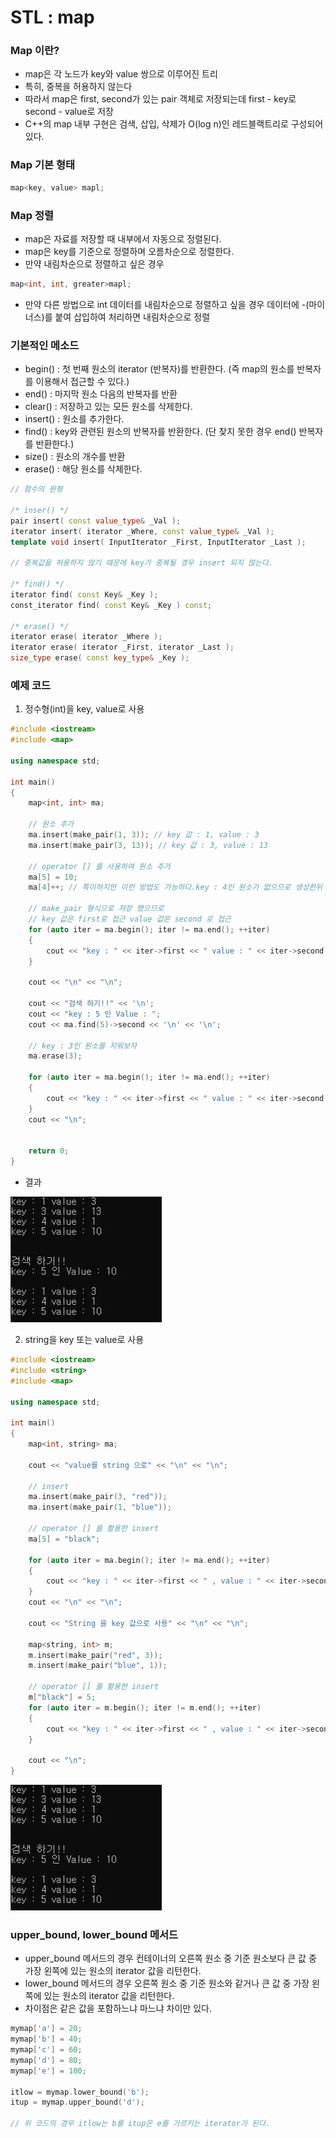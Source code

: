 # STL : map

### Map 이란?
- map은 각 노드가 key와 value 쌍으로 이루어진 트리
- 특히, 중복을 허용하지 않는다
- 따라서 map은 first, second가 있는 pair 객체로 저장되는데 first - key로 second - value로 저장
- C++의 map 내부 구현은 검색, 삽입, 삭제가 O(log n)인 레드블랙트리로 구성되어 있다.

### Map 기본 형태
```C++
map<key, value> mapl;
```

### Map 정렬
- map은 자료를 저장할 때 내부에서 자동으로 정렬된다.
- map은 key를 기준으로 정렬하며 오름차순으로 정렬한다.
- 만약 내림차순으로 정렬하고 싶은 경우
```C++
map<int, int, greater>mapl;
```
- 만약 다른 방법으로 int 데이터를 내림차순으로 정렬하고 싶을 경우 데이터에 -(마이너스)를 붙여 삽입하여 처리하면 내림차순으로 정렬

### 기본적인 메소드
- begin() : 첫 번째 원소의 iterator (반복자)를 반환한다. (즉 map의 원소를 반복자를 이용해서 접근할 수 있다.)
- end() : 마지막 원소 다음의 반복자를 반환
- clear() : 저장하고 있는 모든 원소를 삭제한다.
- insert() : 원소를 추가한다.
- find() : key와 관련된 원소의 반복자를 반환한다. (단 찾지 못한 경우 end() 반복자를 반환한다.)
- size() : 원소의 개수를 반환
- erase() : 해당 원소를 삭제한다.

```c++
// 함수의 원형

/* inser() */
pair insert( const value_type& _Val ); 
iterator insert( iterator _Where, const value_type& _Val );
template void insert( InputIterator _First, InputIterator _Last );

// 중복값을 허용하지 않기 때문에 key가 중복될 경우 insert 되지 않는다.

/* find() */
iterator find( const Key& _Key );
const_iterator find( const Key& _Key ) const;

/* erase() */
iterator erase( iterator _Where );
iterator erase( iterator _First, iterator _Last );
size_type erase( const key_type& _Key );
```

### 예제 코드
1. 정수형(int)을 key, value로 사용

```C++
#include <iostream>
#include <map>

using namespace std;

int main()
{
	map<int, int> ma;

	// 원소 추가
	ma.insert(make_pair(1, 3)); // key 값 : 1, value : 3
	ma.insert(make_pair(3, 13)); // key 값 : 3, value : 13

	// operator [] 를 사용하여 원소 추가
	ma[5] = 10;
	ma[4]++; // 특이하지만 이런 방법도 가능하다.key : 4인 원소가 없으므로 생성한뒤 기본값 : 0 에서 1을 더해준다.

	// make_pair 형식으로 저장 했으므로
	// key 값은 first로 접근 value 값은 second 로 접근
	for (auto iter = ma.begin(); iter != ma.end(); ++iter)
	{
		cout << "key : " << iter->first << " value : " << iter->second << "\n";
	}

	cout << "\n" << "\n";

	cout << "검색 하기!!" << '\n';
	cout << "key : 5 인 Value : ";
	cout << ma.find(5)->second << '\n' << '\n';

	// key : 3인 원소를 지워보자
	ma.erase(3);

	for (auto iter = ma.begin(); iter != ma.end(); ++iter)
	{
		cout << "key : " << iter->first << " value : " << iter->second << "\n";
	}
	cout << "\n";


	return 0;
}
```

- 결과

![Alt text](<images/map method.JPG>)

2) string을 key 또는 value로 사용

```c++
#include <iostream>
#include <string>
#include <map>

using namespace std;

int main()
{
	map<int, string> ma;

	cout << "value를 string 으로" << "\n" << "\n";

	// insert
	ma.insert(make_pair(3, "red"));
	ma.insert(make_pair(1, "blue"));

	// operator [] 를 활용한 insert
	ma[5] = "black";

	for (auto iter = ma.begin(); iter != ma.end(); ++iter)
	{
		cout << "key : " << iter->first << " , value : " << iter->second << "\n";
	}
	cout << "\n" << "\n";

	cout << "String 을 key 값으로 사용" << "\n" << "\n";

	map<string, int> m;
	m.insert(make_pair("red", 3));
	m.insert(make_pair("blue", 1));

	// operator [] 를 활용한 insert
	m["black"] = 5;
	for (auto iter = m.begin(); iter != m.end(); ++iter)
	{
		cout << "key : " << iter->first << " , value : " << iter->second << "\n";
	}

	cout << "\n";
}
```

![Alt text](<images/map method.JPG>)

### upper_bound, lower_bound 메서드
- upper_bound 메서드의 경우 컨테이너의 오른쪽 원소 중 기준 원소보다 큰 값 중 가장 왼쪽에 있는 원소의 iterator 값을 리턴한다.
- lower_bound 메서드의 경우 오른쪽 원소 중 기준 원소와 같거나 큰 값 중 가장 왼쪽에 있는 원소의 iterator 값을 리턴한다.
- 차이점은 같은 값을 포함하느냐 마느냐 차이만 있다.

```c++
mymap['a'] = 20;
mymap['b'] = 40;
mymap['c'] = 60;
mymap['d'] = 80;
mymap['e'] = 100;

itlow = mymap.lower_bound('b');
itup = mymap.upper_bound('d');

// 위 코드의 경우 itlow는 b를 itup은 e를 가르키는 iterator가 된다.
```
